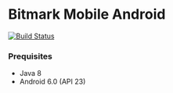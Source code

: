# Bitmark Mobile Android

[![Build Status](https://travis-ci.org/bitmark-inc/bitmark-mobile-android.svg?branch=master)](https://travis-ci.org/bitmark-inc/bitmark-mobile-android)

### Prequisites

- Java 8
- Android 6.0 (API 23)

